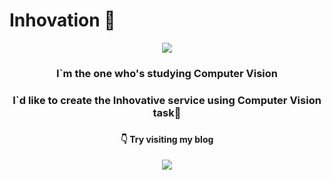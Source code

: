 # Inhovation 👋
<div align=center>
  
<a href="https://github.com/inhovation97"><img src="https://hits.seeyoufarm.com/api/count/incr/badge.svg?url=https%3A%2F%2Fgithub.com%2Finhovation97&count_bg=%23000000&title_bg=%23000000&icon=github.svg&icon_color=%23E7E7E7&title=GitHub&edge_flat=false)"/></a>



### I`m the one who's studying Computer Vision   
### I`d like to create the Inhovative service using Computer Vision task🤔   

###   
#### 👇 Try visiting my blog   
  <img src="https://img.shields.io/badge/Tistory-Inhovative%20AI-ff69b4"/>

</div>
